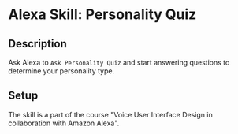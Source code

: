 # Alexa Skill: Personality Quiz

## Description

Ask Alexa to `Ask Personality Quiz` and start answering questions to determine your personality type.

## Setup

The skill is a part of the course "Voice User Interface Design in collaboration with Amazon Alexa".
